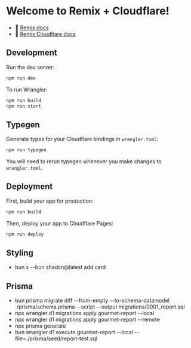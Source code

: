 # Welcome to Remix + Cloudflare!

- 📖 [Remix docs](https://remix.run/docs)
- 📖 [Remix Cloudflare docs](https://remix.run/guides/vite#cloudflare)

## Development

Run the dev server:

```sh
npm run dev
```

To run Wrangler:

```sh
npm run build
npm run start
```

## Typegen

Generate types for your Cloudflare bindings in `wrangler.toml`:

```sh
npm run typegen
```

You will need to rerun typegen whenever you make changes to `wrangler.toml`.

## Deployment

First, build your app for production:

```sh
npm run build
```

Then, deploy your app to Cloudflare Pages:

```sh
npm run deploy
```

## Styling

- bun x --bun shadcn@latest add card

## Prisma

- bun prisma migrate diff --from-empty --to-schema-datamodel ./prisma/schema.prisma --script --output migrations/0001_report.sql
- npx wrangler d1 migrations apply gourmet-report --local
- npx wrangler d1 migrations apply gourmet-report --remote
- npx prisma generate
- bun wrangler d1 execute gourmet-report --local --file=./prisma/seed/report-test.sql
